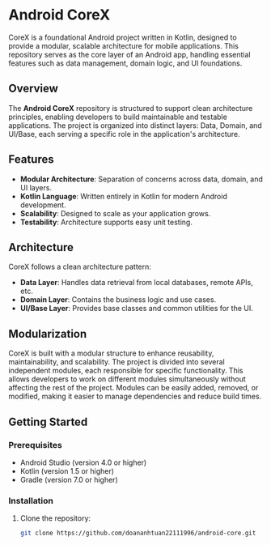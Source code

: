 # Android CoreX

CoreX is a foundational Android project written in Kotlin, designed to provide a modular, scalable architecture for mobile applications. This repository serves as the core layer of an Android app, handling essential features such as data management, domain logic, and UI foundations.

## Overview

The **Android CoreX** repository is structured to support clean architecture principles, enabling developers to build maintainable and testable applications. The project is organized into distinct layers: Data, Domain, and UI/Base, each serving a specific role in the application's architecture.

## Features

- **Modular Architecture**: Separation of concerns across data, domain, and UI layers.
- **Kotlin Language**: Written entirely in Kotlin for modern Android development.
- **Scalability**: Designed to scale as your application grows.
- **Testability**: Architecture supports easy unit testing.

## Architecture

CoreX follows a clean architecture pattern:

- **Data Layer**: Handles data retrieval from local databases, remote APIs, etc.
- **Domain Layer**: Contains the business logic and use cases.
- **UI/Base Layer**: Provides base classes and common utilities for the UI.

## Modularization

CoreX is built with a modular structure to enhance reusability, maintainability, and scalability. The project is divided into several independent modules, each responsible for specific functionality. This allows developers to work on different modules simultaneously without affecting the rest of the project. Modules can be easily added, removed, or modified, making it easier to manage dependencies and reduce build times.

## Getting Started

### Prerequisites

- Android Studio (version 4.0 or higher)
- Kotlin (version 1.5 or higher)
- Gradle (version 7.0 or higher)

### Installation

1. Clone the repository:
   ```bash
   git clone https://github.com/doananhtuan22111996/android-core.git
